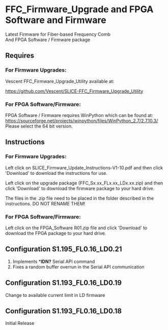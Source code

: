 # FFC_Firmware_Upgrade and FPGA Software and Firmware
Latest Firmware for Fiber-based Frequency Comb  
And FPGA Software / Firmware package
## Requires 
  ### For Firmware Upgrades:
  Vescent FFC_Firmware_Upgrade_Utility available at:
  
  https://github.com/Vescent/SLICE-FFC_Firmware_Upgrade_Utility

  ### For FPGA Software/Firmware:
  FPGA Software / Firmware requires WinPython which can be found at:
  https://sourceforge.net/projects/winpython/files/WinPython_2.7/2.7.10.3/  
  Please select the 64 bit version.
  
## Instructions
  ### For Firmware Upgrades:
  Left click on SLICE_Firmware_Update_Instructions-V1-10.pdf and then click 'Download' to download the instructions for use.

  Left click on the upgrade package (FFC_Sx.xx_FLx.xx_LDx.xx.zip) and then click 'Download' to download the firmware package to your hard drive.
  
  The files in the .zip file need to be placed in the folder described in the instructions. DO NOT RENAME THEM!
### For FPGA Software/Firmware:
  Left click on the FPGA_Software R01.zip file and click 'Download' to download the FPGA package to your hard drive.


## Configuration S1.195_FL0.16_LD0.21
  1. Implements ***IDN?** Serial API command  
  2. Fixes a random buffer overrun in the Serial API communication
## Configuration S1.193_FL0.16_LD0.19
  Change to available current limit in LD firmware
## Configuration S1.193_FL0.16_LD0.18
  Initial Release
